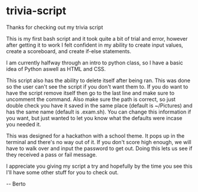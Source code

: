 # trivia-script

Thanks for checking out my trivia script

This is my first bash script and it took quite a bit of trial and error, however after getting it to work I felt confident in my ability to create input values, create a scoreboard, and create if-else statements.

I am currently halfway through an intro to python class, so I have a basic idea of Python aswell as HTML and CSS.

This script also has the ability to delete itself after being ran. This was done so the user can't see the script if you don't want them to. If you do want to have the script remove itself then go to the last line and make sure to uncomment the command. Also make sure the path is correct, so just double check you have it saved in the same place (default is ~/Pictures) and has the same name (default is .exam.sh). You can change this information if you want, but just wanted to let you know what the defaults were incase you needed it.

This was designed for a hackathon with a school theme. It pops up in the terminal and there's no way out of it. If you don't score high enough, we will have to walk over and input the password to get out. Doing this lets us see if they received a pass or fail message. 

I appreciate you giving my script a try and hopefully by the time you see this I'll have some other stuff for you to check out.

-- Berto
